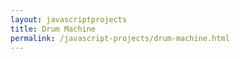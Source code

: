 ```yaml
---
layout: javascriptprojects
title: Drum Machine
permalink: /javascript-projects/drum-machine.html
---
```

